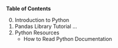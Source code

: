 **Table of Contents**

0.  Introduction to Python
1.  Pandas Library Tutorial
...
9.  Python Resources
    - How to Read Python Documentation 

